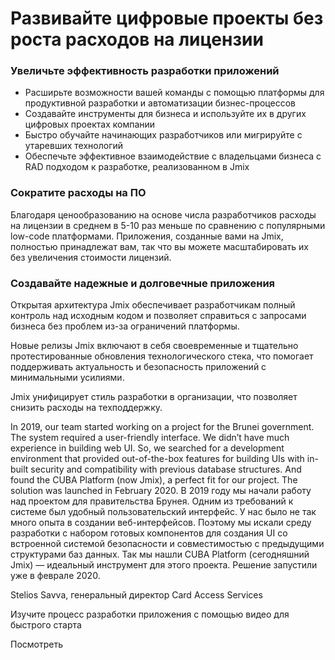# Развивайте цифровые проекты без роста расходов на лицензии

### Увеличьте эффективность разработки приложений

- Расширьте возможности вашей команды с помощью платформы для продуктивной разработки и автоматизации бизнес-процессов
- Создавайте инструменты для бизнеса и используйте их в других цифровых проектах компании
- Быстро обучайте начинающих разработчиков или мигрируйте с утаревших технологий
- Обеспечьте эффективное взаимодействие с владельцами бизнеса с RAD подходом к разработке, реализованном в Jmix 

### Сократите расходы на ПО

Благодаря ценообразованию на основе числа разработчиков расходы на лицензии в среднем в 5-10 раз меньше по сравнению с популярными low-code платформами.
Приложения, созданные вами на Jmix, полностью принадлежат вам, так что вы можете масштабировать их без увеличения стоимости лицензий.

### Создавайте надежные и долговечные приложения

Открытая архитектура Jmix обеспечивает разработчикам полный контроль над исходным кодом и позволяет справиться с запросами бизнеса без проблем из-за ограничений платформы.

Новые релизы Jmix включают в себя своевременные и тщательно протестированные обновления технологического стека, что помогает поддерживать актуальность и безопасность приложений с минимальными усилиями.

Jmix унифицирует стиль разработки в организации, что позволяет снизить расходы на техподдержку. 

In 2019, our team started working on a project for the Brunei government. The system required a user-friendly interface. We didn’t have much experience in building web UI. So, we searched for a development environment that provided out-of-the-box features for building UIs with in-built security and compatibility with previous database structures. And found the CUBA Platform (now Jmix), a perfect fit for our project. The solution was launched in February 2020.
В 2019 году мы начали работу над проектом для правительства Брунея. Одним из требований к системе был удобный пользовательский интерфейс. У нас было не так много опыта в создании веб-интерфейсов. Поэтому мы искали среду разработки с набором готовых компонентов для создания UI со встроенной системой безопасности и совместимостью с предыдущими структурами баз данных. Так мы нашли CUBA Platform (сегодняшний Jmix) — идеальный инструмент для этого проекта. Решение запустили уже в феврале 2020.

Stelios Savva, генеральный директор Card Access Services

Изучите процесс разработки приложения с помощью видео для быстрого старта

Посмотреть
